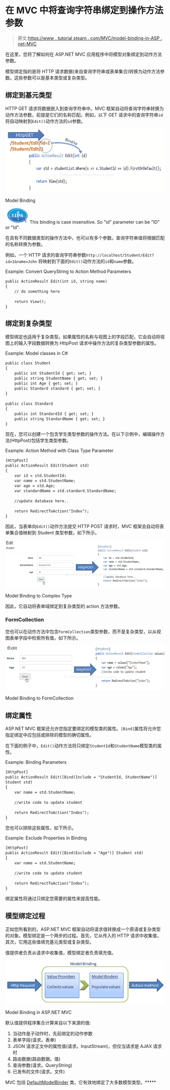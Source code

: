 # 在 MVC 中将查询字符串绑定到操作方法参数

> 原文:[https://www . tutorial stearn . com/MVC/model-binding-in-ASP . net-MVC](https://www.tutorialsteacher.com/mvc/model-binding-in-asp.net-mvc)

在这里，您将了解如何在 ASP.NET MVC 应用程序中将模型对象绑定到动作方法参数。

模型绑定指的是将 HTTP 请求数据(来自查询字符串或表单集合)转换为动作方法参数。这些参数可以是基本类型或复杂类型。

## 绑定到基元类型

HTTP GET 请求将数据嵌入到查询字符串中。MVC 框架自动将查询字符串转换为动作方法参数，前提是它们的名称匹配。例如，以下 GET 请求中的查询字符串`id`将自动映射到`Edit()`动作方法的`id`参数。

[![](img/c22f309a7c1ad91a48011ad97fdf0c36.png)](../../Content/images/mvc/model-binding-1.png)

Model Binding



 ![](img/751bca76a769f8ad315ebee3fdf7d98e.png) This binding is case insensitive. So "id" parameter can be "ID" or "Id".

在具有不同数据类型的操作方法中，也可以有多个参数。查询字符串值将根据匹配的名称转换为参数。

例如，一个 HTTP 请求的查询字符串参数`http://localhost/Student/Edit?id=1&name=John` 将映射到下面的`Edit()`动作方法的`id`和`name`参数。

Example: Convert QueryString to Action Method Parameters 

```
public ActionResult Edit(int id, string name)
{            
    // do something here

    return View();
} 
```

## 绑定到复杂类型

模型绑定也适用于复杂类型。如果属性的名称与视图上的字段匹配，它会自动将视图上的输入字段数据转换为 HttpPost 请求中操作方法的复杂类型参数的属性。

Example: Model classes in C# 

```
public class Student
{
    public int StudentId { get; set; }
    public string StudentName { get; set; }
    public int Age { get; set; }
    public Standard standard { get; set; }
}

public class Standard
{
    public int StandardId { get; set; }
    public string StandardName { get; set; }
} 
```

现在，您可以创建一个包含学生类型参数的操作方法。在以下示例中，编辑操作方法(HttpPost)包括学生类型参数。

Example: Action Method with Class Type Parameter 

```
[HttpPost]
public ActionResult Edit(Student std)
{
    var id = std.StudentId;
    var name = std.StudentName;
    var age = std.Age;
    var standardName = std.standard.StandardName;

    //update database here..

    return RedirectToAction("Index");
} 
```

因此，当表单向`Edit()`动作方法提交 HTTP POST 请求时，MVC 框架会自动将表单集合值映射到 Student 类型参数，如下所示。

[![](img/65432c2423c31a6f888b8b6d397fdb1e.png)](../../Content/images/mvc/model-class-binding.png)

Model Binding to Complex Type



因此，它自动将表单域绑定到复杂类型的 action 方法参数。

### FormCollection

您也可以在动作方法中包含`FormCollection`类型参数，而不是复杂类型，以从视图表单字段中检索所有值，如下所示。

[![](img/f69e88cbc3b54246e2ac4ac2d23a4b3f.png)](../../Content/images/mvc/formcollection.png)

Model Binding to FormCollection



## 绑定属性

ASP.NET MVC 框架还允许您指定要绑定的模型类的属性。`[Bind]`属性将允许您指定绑定中应包括或排除的模型的确切属性。

在下面的例子中，`Edit()`动作方法将只绑定`StudentId`和`StudentName`模型类的属性。

Example: Binding Parameters 

```
[HttpPost]
public ActionResult Edit([Bind(Include = "StudentId, StudentName")] Student std)
{
    var name = std.StudentName;

    //write code to update student 

    return RedirectToAction("Index");
} 
```

您也可以排除这些属性，如下所示。

Example: Exclude Properties in Binding 

```
[HttpPost]
public ActionResult Edit([Bind(Exclude = "Age")] Student std)
{
    var name = std.StudentName;

    //write code to update student 

    return RedirectToAction("Index");
} 
```

绑定属性将通过只绑定您需要的属性来提高性能。

## 模型绑定过程

正如您所看到的，ASP.NET MVC 框架自动将请求值转换成一个原语或复杂类型的对象。模型绑定是一个两步的过程。首先，它从传入的 HTTP 请求中收集值，其次，它用这些值填充基元类型或复杂类型。

值提供者负责从请求中收集值，模型绑定者负责填充值。

[![](img/4625778c61febab5c644e629b61e2422.png)](../../Content/images/mvc/model-binding-3.png)

Model Binding in ASP.NET MVC



默认值提供程序集合计算来自以下来源的值:

1.  当动作是子动作时，先前绑定的动作参数
2.  表单字段(请求。表单)
3.  JSON 请求正文中的属性值(请求。InputStream)，但仅当请求是 AJAX 请求时
4.  路由数据(路由数据。值)
5.  查询参数(请求。QueryString)
6.  已发布的文件(请求。文件)

MVC 包括 [DefaultModelBinder](https://docs.microsoft.com/en-us/dotnet/api/system.web.mvc.defaultmodelbinder?view=aspnet-mvc-5.2) 类，它有效地绑定了大多数模型类型。*****
